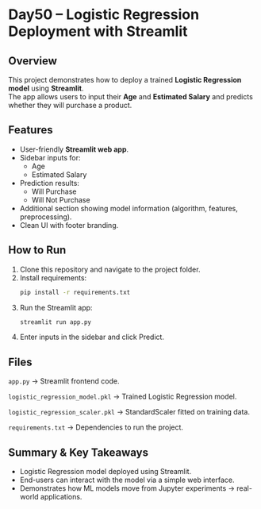 # Day50 – Logistic Regression Deployment with Streamlit

## Overview
This project demonstrates how to deploy a trained **Logistic Regression model** using **Streamlit**.  
The app allows users to input their **Age** and **Estimated Salary** and predicts whether they will purchase a product.

## Features
- User-friendly **Streamlit web app**.  
- Sidebar inputs for:
  - Age
  - Estimated Salary
- Prediction results:
  - Will Purchase
  - Will Not Purchase
- Additional section showing model information (algorithm, features, preprocessing).  
- Clean UI with footer branding.

## How to Run
1. Clone this repository and navigate to the project folder.
2. Install requirements:
   ```bash
   pip install -r requirements.txt
3. Run the Streamlit app:
   ```bash
   streamlit run app.py
4. Enter inputs in the sidebar and click Predict.

## Files

`app.py` → Streamlit frontend code.

`logistic_regression_model.pkl` → Trained Logistic Regression model.

`logistic_regression_scaler.pkl` → StandardScaler fitted on training data.

`requirements.txt` → Dependencies to run the project.

## Summary & Key Takeaways

- Logistic Regression model deployed using Streamlit.
- End-users can interact with the model via a simple web interface.
- Demonstrates how ML models move from Jupyter experiments → real-world applications.

